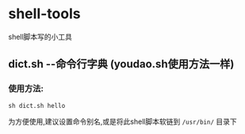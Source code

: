 # shell-tools
shell脚本写的小工具

## dict.sh --命令行字典 (youdao.sh使用方法一样)
### 使用方法:
```shell
sh dict.sh hello
```
为方便使用,建议设置命令别名,或是将此shell脚本软链到 `/usr/bin/` 目录下
